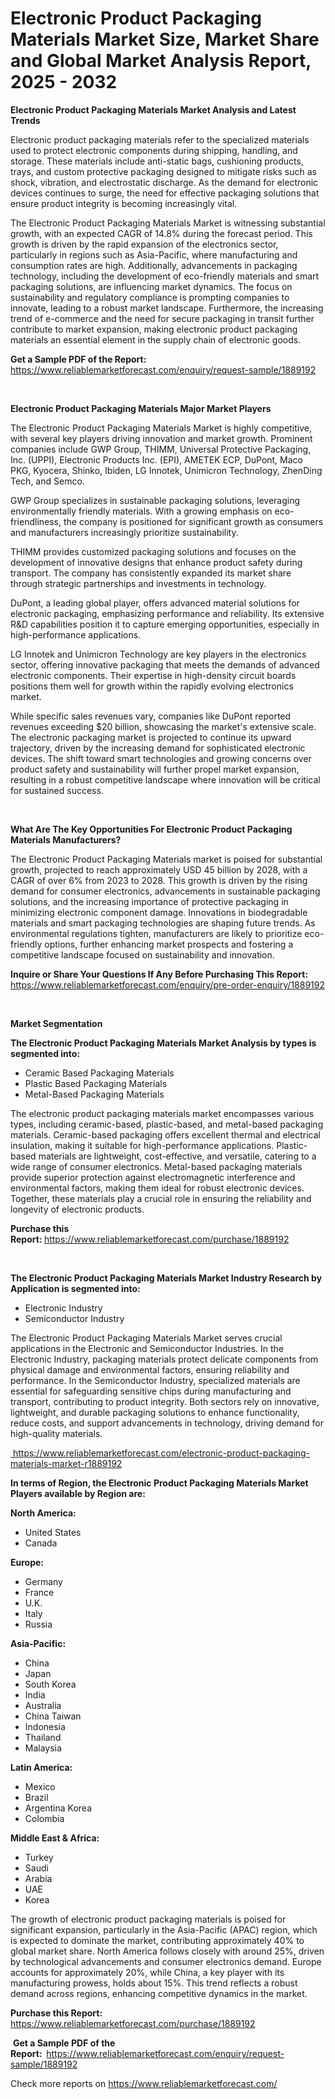<p><h1>Electronic Product Packaging Materials Market Size, Market Share and Global Market Analysis Report, 2025 - 2032</h1></p><p><strong>Electronic Product Packaging Materials Market Analysis and Latest Trends</strong></p>
<p><p>Electronic product packaging materials refer to the specialized materials used to protect electronic components during shipping, handling, and storage. These materials include anti-static bags, cushioning products, trays, and custom protective packaging designed to mitigate risks such as shock, vibration, and electrostatic discharge. As the demand for electronic devices continues to surge, the need for effective packaging solutions that ensure product integrity is becoming increasingly vital.</p><p>The Electronic Product Packaging Materials Market is witnessing substantial growth, with an expected CAGR of 14.8% during the forecast period. This growth is driven by the rapid expansion of the electronics sector, particularly in regions such as Asia-Pacific, where manufacturing and consumption rates are high. Additionally, advancements in packaging technology, including the development of eco-friendly materials and smart packaging solutions, are influencing market dynamics. The focus on sustainability and regulatory compliance is prompting companies to innovate, leading to a robust market landscape. Furthermore, the increasing trend of e-commerce and the need for secure packaging in transit further contribute to market expansion, making electronic product packaging materials an essential element in the supply chain of electronic goods.</p></p>
<p><strong>Get a Sample PDF of the Report:&nbsp;</strong> <a href="https://www.reliablemarketforecast.com/enquiry/request-sample/1889192?utm_campaign=2291&utm_medium=2&utm_source=Github&utm_content=ia&utm_term=28032025&utm_id=electronic-product-packaging-materials">https://www.reliablemarketforecast.com/enquiry/request-sample/1889192</a></p>
<p>&nbsp;</p>
<p><strong>Electronic Product Packaging Materials Major Market Players</strong></p>
<p><p>The Electronic Product Packaging Materials Market is highly competitive, with several key players driving innovation and market growth. Prominent companies include GWP Group, THIMM, Universal Protective Packaging, Inc. (UPPI), Electronic Products Inc. (EPI), AMETEK ECP, DuPont, Maco PKG, Kyocera, Shinko, Ibiden, LG Innotek, Unimicron Technology, ZhenDing Tech, and Semco.</p><p>GWP Group specializes in sustainable packaging solutions, leveraging environmentally friendly materials. With a growing emphasis on eco-friendliness, the company is positioned for significant growth as consumers and manufacturers increasingly prioritize sustainability.</p><p>THIMM provides customized packaging solutions and focuses on the development of innovative designs that enhance product safety during transport. The company has consistently expanded its market share through strategic partnerships and investments in technology. </p><p>DuPont, a leading global player, offers advanced material solutions for electronic packaging, emphasizing performance and reliability. Its extensive R&D capabilities position it to capture emerging opportunities, especially in high-performance applications. </p><p>LG Innotek and Unimicron Technology are key players in the electronics sector, offering innovative packaging that meets the demands of advanced electronic components. Their expertise in high-density circuit boards positions them well for growth within the rapidly evolving electronics market.</p><p>While specific sales revenues vary, companies like DuPont reported revenues exceeding $20 billion, showcasing the market's extensive scale. The electronic packaging market is projected to continue its upward trajectory, driven by the increasing demand for sophisticated electronic devices. The shift toward smart technologies and growing concerns over product safety and sustainability will further propel market expansion, resulting in a robust competitive landscape where innovation will be critical for sustained success.</p></p>
<p>&nbsp;</p>
<p><strong>What Are The Key Opportunities For Electronic Product Packaging Materials Manufacturers?</strong></p>
<p><p>The Electronic Product Packaging Materials market is poised for substantial growth, projected to reach approximately USD 45 billion by 2028, with a CAGR of over 6% from 2023 to 2028. This growth is driven by the rising demand for consumer electronics, advancements in sustainable packaging solutions, and the increasing importance of protective packaging in minimizing electronic component damage. Innovations in biodegradable materials and smart packaging technologies are shaping future trends. As environmental regulations tighten, manufacturers are likely to prioritize eco-friendly options, further enhancing market prospects and fostering a competitive landscape focused on sustainability and innovation.</p></p>
<p><strong>Inquire or Share Your Questions If Any Before Purchasing This Report:</strong> <a href="https://www.reliablemarketforecast.com/enquiry/pre-order-enquiry/1889192?utm_campaign=2291&utm_medium=2&utm_source=Github&utm_content=ia&utm_term=28032025&utm_id=electronic-product-packaging-materials">https://www.reliablemarketforecast.com/enquiry/pre-order-enquiry/1889192</a></p>
<p>&nbsp;</p>
<p><strong>Market Segmentation</strong></p>
<p><strong>The Electronic Product Packaging Materials Market Analysis by types is segmented into:</strong></p>
<p><ul><li>Ceramic Based Packaging Materials</li><li>Plastic Based Packaging Materials</li><li>Metal-Based Packaging Materials</li></ul></p>
<p><p>The electronic product packaging materials market encompasses various types, including ceramic-based, plastic-based, and metal-based packaging materials. Ceramic-based packaging offers excellent thermal and electrical insulation, making it suitable for high-performance applications. Plastic-based materials are lightweight, cost-effective, and versatile, catering to a wide range of consumer electronics. Metal-based packaging materials provide superior protection against electromagnetic interference and environmental factors, making them ideal for robust electronic devices. Together, these materials play a crucial role in ensuring the reliability and longevity of electronic products.</p></p>
<p><strong>Purchase this Report:&nbsp;</strong><a href="https://www.reliablemarketforecast.com/purchase/1889192?utm_campaign=2291&utm_medium=2&utm_source=Github&utm_content=ia&utm_term=28032025&utm_id=electronic-product-packaging-materials">https://www.reliablemarketforecast.com/purchase/1889192</a></p>
<p>&nbsp;</p>
<p><strong>The Electronic Product Packaging Materials Market Industry Research by Application is segmented into:</strong></p>
<p><ul><li>Electronic Industry</li><li>Semiconductor Industry</li></ul></p>
<p><p>The Electronic Product Packaging Materials Market serves crucial applications in the Electronic and Semiconductor Industries. In the Electronic Industry, packaging materials protect delicate components from physical damage and environmental factors, ensuring reliability and performance. In the Semiconductor Industry, specialized materials are essential for safeguarding sensitive chips during manufacturing and transport, contributing to product integrity. Both sectors rely on innovative, lightweight, and durable packaging solutions to enhance functionality, reduce costs, and support advancements in technology, driving demand for high-quality materials.</p></p>
<p><a href="https://www.reliablemarketforecast.com/electronic-product-packaging-materials-market-r1889192?utm_campaign=2291&utm_medium=2&utm_source=Github&utm_content=ia&utm_term=28032025&utm_id=electronic-product-packaging-materials">&nbsp;https://www.reliablemarketforecast.com/electronic-product-packaging-materials-market-r1889192</a></p>
<p><strong>In terms of Region, the Electronic Product Packaging Materials Market Players available by Region are:</strong></p>
<p>
    <p> <strong> North America: </strong>
        <ul>
            <li>United States</li>
            <li>Canada</li>
        </ul>
        </p> 
    <p> <strong> Europe: </strong>
        <ul>
            <li>Germany</li>
            <li>France</li>
            <li>U.K.</li>
            <li>Italy</li>
            <li>Russia</li>
        </ul>
        </p> 
    <p> <strong> Asia-Pacific: </strong>
        <ul>
            <li>China</li>
            <li>Japan</li>
            <li>South Korea</li>
            <li>India</li>
            <li>Australia</li>
            <li>China Taiwan</li>
            <li>Indonesia</li>
            <li>Thailand</li>
            <li>Malaysia</li>
        </ul>
        </p> 
    <p> <strong> Latin America: </strong>
        <ul>
            <li>Mexico</li>
            <li>Brazil</li>
            <li>Argentina Korea</li>
            <li>Colombia</li>
        </ul>
        </p> 
    <p> <strong> Middle East & Africa: </strong>
        <ul>
            <li>Turkey</li>
            <li>Saudi</li>
            <li>Arabia</li>
            <li>UAE</li>
            <li>Korea</li>
        </ul>
    </p>
    </p>
<p><p>The growth of electronic product packaging materials is poised for significant expansion, particularly in the Asia-Pacific (APAC) region, which is expected to dominate the market, contributing approximately 40% to global market share. North America follows closely with around 25%, driven by technological advancements and consumer electronics demand. Europe accounts for approximately 20%, while China, a key player with its manufacturing prowess, holds about 15%. This trend reflects a robust demand across regions, enhancing competitive dynamics in the market.</p></p>
<p><strong>Purchase this Report: </strong><a href="https://www.reliablemarketforecast.com/purchase/1889192?utm_campaign=2291&utm_medium=2&utm_source=Github&utm_content=ia&utm_term=28032025&utm_id=electronic-product-packaging-materials">https://www.reliablemarketforecast.com/purchase/1889192</a></p>
<p>&nbsp;<strong>Get a Sample PDF of the Report:&nbsp;&nbsp;</strong><a href="https://www.reliablemarketforecast.com/enquiry/request-sample/1889192?utm_campaign=2291&utm_medium=2&utm_source=Github&utm_content=ia&utm_term=28032025&utm_id=electronic-product-packaging-materials">https://www.reliablemarketforecast.com/enquiry/request-sample/1889192</a></p>
<p><strong></strong></p>
<p>Check more reports on <a href="https://www.reliablemarketforecast.com/?utm_campaign=2291&utm_medium=2&utm_source=Github&utm_content=ia&utm_term=28032025&utm_id=electronic-product-packaging-materials">https://www.reliablemarketforecast.com/</a></p>